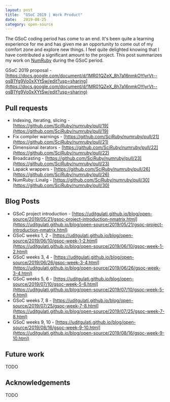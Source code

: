 ```yaml
---
layout: post
title:  "GSoC 2019 | Work Product"
date:   2019-08-25
category: open-source
---
```


The GSoC coding period has come to an end. It's been quite a learning experience for me and has given me an opportunity to come out of my comfort zone and explore new things. I feel quite delighted knowing that I have contributed a significant amount to the project. This post summarizes my work on [NumRuby]() during the GSoC period.

GSoC 2019 proposal - [https://docs.google.com/document/d/1MR01QZeX_8h7a16nmkOYlyrVt--osB1Yg9Vo0xXYtSw/edit?usp=sharing](https://docs.google.com/document/d/1MR01QZeX_8h7a16nmkOYlyrVt--osB1Yg9Vo0xXYtSw/edit?usp=sharing)

## Pull requests

+   Indexing, iterating, slicing - [https://github.com/SciRuby/numruby/pull/19](https://github.com/SciRuby/numruby/pull/19)
+   Fix compiler warnings - [https://github.com/SciRuby/numruby/pull/21](https://github.com/SciRuby/numruby/pull/21)
+   Dimensional iterators - [https://github.com/SciRuby/numruby/pull/22](https://github.com/SciRuby/numruby/pull/22)
+   Broadcasting - [https://github.com/SciRuby/numruby/pull/23](https://github.com/SciRuby/numruby/pull/23)
+   Lapack wrappers - [https://github.com/SciRuby/numruby/pull/26](https://github.com/SciRuby/numruby/pull/26)
+   NumRuby::Linalg - [https://github.com/SciRuby/numruby/pull/30](https://github.com/SciRuby/numruby/pull/30)

## Blog Posts

+   GSoC project introduction - [https://uditgulati.github.io/blog/open-source/2019/05/21/gsoc-project-introduction-nmatrix.html](https://uditgulati.github.io/blog/open-source/2019/05/21/gsoc-project-introduction-nmatrix.html)
+   GSoC weeks 1, 2 - [https://uditgulati.github.io/blog/open-source/2019/06/10/gsoc-week-1-2.html](https://uditgulati.github.io/blog/open-source/2019/06/10/gsoc-week-1-2.html)
+   GSoC weeks 3, 4 - [https://uditgulati.github.io/blog/open-source/2019/06/26/gsoc-week-3-4.html](https://uditgulati.github.io/blog/open-source/2019/06/26/gsoc-week-3-4.html)
+   GSoC weeks 5, 6 - [https://uditgulati.github.io/blog/open-source/2019/07/10/gsoc-week-5-6.html](https://uditgulati.github.io/blog/open-source/2019/07/10/gsoc-week-5-6.html)
+   GSoC weeks 7, 8 - [https://uditgulati.github.io/blog/open-source/2019/07/25/gsoc-week-7-8.html](https://uditgulati.github.io/blog/open-source/2019/07/25/gsoc-week-7-8.html)
+   GSoC weeks 9, 10 - [https://uditgulati.github.io/blog/open-source/2019/08/16/gsoc-week-9-10.html](https://uditgulati.github.io/blog/open-source/2019/08/16/gsoc-week-9-10.html)

## Future work

TODO

## Acknowledgements

TODO